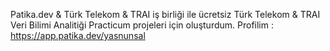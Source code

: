 Patika.dev & Türk Telekom & TRAI iş birliği ile ücretsiz Türk Telekom & TRAI Veri Bilimi Analitiği Practicum projeleri için oluşturdum.
Profilim : https://app.patika.dev/yasnunsal
